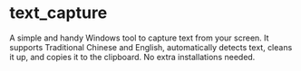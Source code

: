 # text_capture
A simple and handy Windows tool to capture text from your screen. It supports Traditional Chinese and English, automatically detects text, cleans it up, and copies it to the clipboard. No extra installations needed.
